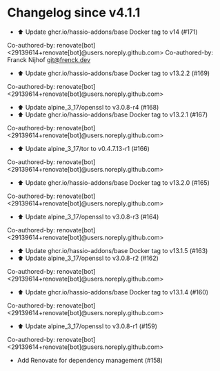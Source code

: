 # Changelog since v4.1.1
- ⬆️ Update ghcr.io/hassio-addons/base Docker tag to v14 (#171)

Co-authored-by: renovate[bot] <29139614+renovate[bot]@users.noreply.github.com>
Co-authored-by: Franck Nijhof <git@frenck.dev> 
- ⬆️ Update ghcr.io/hassio-addons/base Docker tag to v13.2.2 (#169)

Co-authored-by: renovate[bot] <29139614+renovate[bot]@users.noreply.github.com> 
- ⬆️ Update alpine_3_17/openssl to v3.0.8-r4 (#168) 
- ⬆️ Update ghcr.io/hassio-addons/base Docker tag to v13.2.1 (#167)

Co-authored-by: renovate[bot] <29139614+renovate[bot]@users.noreply.github.com> 
- ⬆️ Update alpine_3_17/tor to v0.4.7.13-r1 (#166)

Co-authored-by: renovate[bot] <29139614+renovate[bot]@users.noreply.github.com> 
- ⬆️ Update ghcr.io/hassio-addons/base Docker tag to v13.2.0 (#165)

Co-authored-by: renovate[bot] <29139614+renovate[bot]@users.noreply.github.com> 
- ⬆️ Update alpine_3_17/openssl to v3.0.8-r3 (#164)

Co-authored-by: renovate[bot] <29139614+renovate[bot]@users.noreply.github.com> 
- ⬆️ Update ghcr.io/hassio-addons/base Docker tag to v13.1.5 (#163) 
- ⬆️ Update alpine_3_17/openssl to v3.0.8-r2 (#162)

Co-authored-by: renovate[bot] <29139614+renovate[bot]@users.noreply.github.com> 
- ⬆️ Update ghcr.io/hassio-addons/base Docker tag to v13.1.4 (#160)

Co-authored-by: renovate[bot] <29139614+renovate[bot]@users.noreply.github.com> 
- ⬆️ Update alpine_3_17/openssl to v3.0.8-r1 (#159)

Co-authored-by: renovate[bot] <29139614+renovate[bot]@users.noreply.github.com> 
- Add Renovate for dependency management (#158) 
